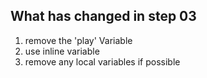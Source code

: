 ## What has changed in step 03

1. remove the 'play' Variable
2. use inline variable
3. remove any local variables if possible
